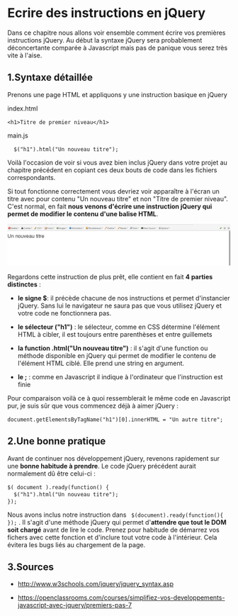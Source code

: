 # Ecrire des instructions en jQuery

Dans ce chapitre nous allons voir ensemble comment écrire vos premières instructions jQuery. Au début la syntaxe jQuery sera probablement déconcertante comparée à Javascript mais pas de panique vous serez très vite à l'aise.

## 1\.Syntaxe détaillée

Prenons une page HTML et appliquons y une instruction basique en jQuery

index.html

```
<h1>Titre de premier niveau</h1>

```
main.js

```
  $("h1").html("Un nouveau titre");

```
Voilà l'occasion de voir si vous avez bien inclus jQuery dans votre projet au chapitre précédent en copiant ces deux bouts de code dans les fichiers correspondants.

Si tout fonctionne correctement vous devriez voir apparaître à l'écran un titre avec pour contenu "Un nouveau titre" et non "Titre de premier niveau". C'est normal, en fait **nous venons d'écrire une instruction jQuery qui permet de modifier le contenu d'une balise HTML**.

![premier jquery](illustrations/jqueryh1.png)

Regardons cette instruction de plus prêt, elle contient en fait **4 parties distinctes** :

- **le signe $**: il précède chacune de nos instructions et permet d'instancier jQuery. Sans lui le navigateur ne saura pas que vous utilisez jQuery et votre code ne fonctionnera pas.

- **le sélecteur ("h1")** : le sélecteur, comme en CSS détermine l'élément HTML à cibler, il est toujours entre parenthèses et entre guillemets

- **la function .html("Un nouveau titre")** : il s'agit d'une function ou méthode disponible en jQuery qui permet de modifier le contenu de l'élément HTML ciblé. Elle prend une string en argument.

- **le ;** : comme en Javascript il indique à l'ordinateur que l'instruction est finie

Pour comparaison voilà ce à quoi ressemblerait le même code en Javascript pur, je suis sûr que vous commencez déjà à aimer jQuery :

```
document.getElementsByTagName("h1")[0].innerHTML = "Un autre titre";

```

## 2\.Une bonne pratique

Avant de continuer nos développement jQuery, revenons rapidement sur une **bonne habitude à prendre**. Le code jQuery précédent aurait normalement dû être celui-ci :

```
$( document ).ready(function() {
  $("h1").html("Un nouveau titre");
});

```
Nous avons inclus notre instruction dans ``` $(document).ready(function(){ });``` . Il s'agit d'une méthode jQuery qui permet d'**attendre que tout le DOM soit chargé** avant de lire le code. Prenez pour habitude de démarrez vos fichers avec cette fonction et d'inclure tout votre code à l'intérieur. Cela évitera les bugs liés au chargement de la page.

## 3\.Sources

- http://www.w3schools.com/jquery/jquery_syntax.asp

- https://openclassrooms.com/courses/simplifiez-vos-developpements-javascript-avec-jquery/premiers-pas-7
